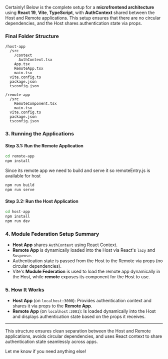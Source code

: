 Certainly! Below is the complete setup for a **microfrontend architecture** using **React 19**, **Vite**, **TypeScript**, with **AuthContext** shared between the Host and Remote applications. This setup ensures that there are no circular dependencies, and the Host shares authentication state via props.

### Final Folder Structure

```
/host-app
  /src
    /context
      AuthContext.tsx
    App.tsx
    RemoteApp.tsx
    main.tsx
  vite.config.ts
  package.json
  tsconfig.json

/remote-app
  /src
    RemoteComponent.tsx
    main.tsx
  vite.config.ts
  package.json
  tsconfig.json
```
### 3. **Running the Applications**

#### Step 3.1: Run the Remote Application

```bash
cd remote-app
npm install
```

Since its remote app we need to build and serve it so remoteEntry.js is available for host
```bash
npm run build
npm run serve
```

#### Step 3.2: Run the Host Application

```bash
cd host-app
npm install
npm run dev
```

### 4. **Module Federation Setup Summary**

- **Host App** shares `AuthContext` using React Context.
- **Remote App** is dynamically loaded into the Host via React's `lazy` and `Suspense`.
- Authentication state is passed from the Host to the Remote via props (no circular dependencies).
- Vite's **Module Federation** is used to load the remote app dynamically in the Host, while **remote** exposes its component for the Host to use.

### 5. **How It Works**

- **Host App** (on `localhost:3000`): Provides authentication context and shares it via props to the **Remote App**.
- **Remote App** (on `localhost:3001`): Is loaded dynamically into the Host and displays authentication state based on the props it receives.

---

This structure ensures clean separation between the Host and Remote applications, avoids circular dependencies, and uses React context to share authentication state seamlessly across apps.

Let me know if you need anything else!